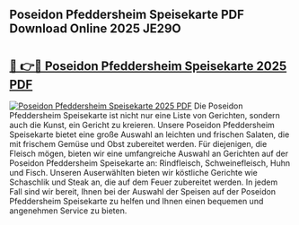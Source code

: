 ## Poseidon Pfeddersheim Speisekarte PDF Download Online 2025 JE29O

# <h2><a href="http://gcaee2o.nevu.top/?p=Poseidon+Pfeddersheim+Speisekarte">🔗 👉🔴 Poseidon Pfeddersheim Speisekarte 2025 PDF</a></h2>

[![Poseidon Pfeddersheim Speisekarte 2025 PDF](https://i.imgur.com/dBaPXMq.png)](http://gcaee2o.nevu.top/?p=Poseidon+Pfeddersheim+Speisekarte)
Die Poseidon Pfeddersheim Speisekarte ist nicht nur eine Liste von Gerichten, sondern auch die Kunst, ein Gericht zu kreieren. Unsere Poseidon Pfeddersheim Speisekarte bietet eine große Auswahl an leichten und frischen Salaten, die mit frischem Gemüse und Obst zubereitet werden. Für diejenigen, die Fleisch mögen, bieten wir eine umfangreiche Auswahl an Gerichten auf der Poseidon Pfeddersheim Speisekarte an: Rindfleisch, Schweinefleisch, Huhn und Fisch. Unseren Auserwählten bieten wir köstliche Gerichte wie Schaschlik und Steak an, die auf dem Feuer zubereitet werden. In jedem Fall sind wir bereit, Ihnen bei der Auswahl der Speisen auf der Poseidon Pfeddersheim Speisekarte zu helfen und Ihnen einen bequemen und angenehmen Service zu bieten.
